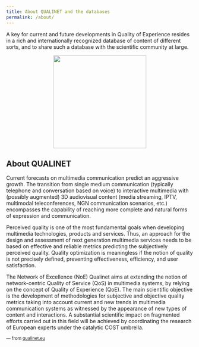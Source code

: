 ```yaml
---
title: About QUALINET and the databases
permalink: /about/
---
```


A key for current and future developments in Quality of Experience resides
in a rich and internationally recognized database of content of different
sorts, and to share such a database with the scientific community at large.


<center><img src="{{ site.baseurl }}/assets/images/qualinet-logo.png" width="250px"></center>

## About QUALINET

Current forecasts on multimedia communication predict an aggressive growth. The transition from single medium communication (typically telephone and conversation based on voice) to interactive multimedia with (possibly augmented) 3D audiovisual content (media streaming, IPTV, multimodal teleconferences, NGN communication scenarios, etc.) encompasses the capability of reaching more complete and natural forms of expression and communication.

Perceived quality is one of the most fundamental goals when developing multimedia technologies, products and services. Thus, an approach for the design and assessment of next generation multimedia services needs to be based on effective and reliable metrics predicting the subjectively perceived quality. Quality optimization is meaningless if the notion of quality is not precisely defined, preventing effectiveness, efficiency, and user satisfaction.

The Network of Excellence (NoE) Qualinet aims at extending the notion of network-centric Quality of Service (QoS) in multimedia systems, by relying on the concept of Quality of Experience (QoE). The main scientific objective is the development of methodologies for subjective and objective quality metrics taking into account current and new trends in multimedia communication systems as witnessed by the appearance of new types of content and interactions. A substantial scientific impact on fragmented efforts carried out in this field will be achieved by coordinating the research of European experts under the catalytic COST umbrella.

<small>— from [qualinet.eu](http://www.qualinet.eu/index.php?option=com_content&view=article&id=2&Itemid=2)</small>